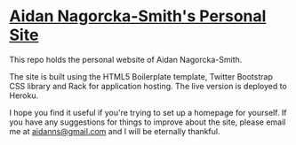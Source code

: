 # [Aidan Nagorcka-Smith's Personal Site](http://www.aidanns.com)

This repo holds the personal website of Aidan Nagorcka-Smith.

The site is built using the HTML5 Boilerplate template, Twitter Bootstrap CSS library and Rack for application hosting. The live version is deployed to Heroku.

I hope you find it useful if you're trying to set up a homepage for yourself. If you have any suggestions for things to improve about the site, please email me at aidanns@gmail.com and I will be eternally thankful.
